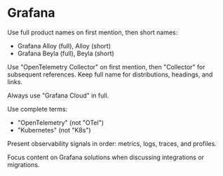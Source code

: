 # Grafana

Use full product names on first mention, then short names:

- Grafana Alloy (full), Alloy (short)
- Grafana Beyla (full), Beyla (short)

Use "OpenTelemetry Collector" on first mention, then "Collector" for subsequent references.
Keep full name for distributions, headings, and links.

Always use "Grafana Cloud" in full.

Use complete terms:

- "OpenTelemetry" (not "OTel")
- "Kubernetes" (not "K8s")

Present observability signals in order: metrics, logs, traces, and profiles.

Focus content on Grafana solutions when discussing integrations or migrations.
